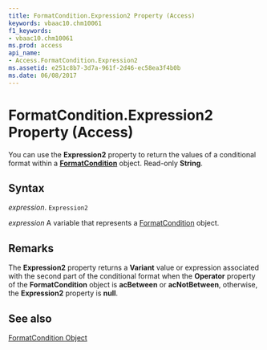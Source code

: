 ```yaml
---
title: FormatCondition.Expression2 Property (Access)
keywords: vbaac10.chm10061
f1_keywords:
- vbaac10.chm10061
ms.prod: access
api_name:
- Access.FormatCondition.Expression2
ms.assetid: e251c8b7-3d7a-961f-2d46-ec58ea3f4b0b
ms.date: 06/08/2017
---
```



# FormatCondition.Expression2 Property (Access)

You can use the  **Expression2** property to return the values of a conditional format within a **[FormatCondition](Access.FormatCondition.md)** object. Read-only **String**.


## Syntax

 _expression_. `Expression2`

 _expression_ A variable that represents a [FormatCondition](./Access.FormatCondition.md) object.


## Remarks

The  **Expression2** property returns a **Variant** value or expression associated with the second part of the conditional format when the **Operator** property of the **FormatCondition** object is **acBetween** or **acNotBetween**, otherwise, the **Expression2** property is **null**.


## See also


[FormatCondition Object](Access.FormatCondition.md)

